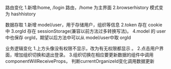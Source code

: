 路由变化 1.新增/home, /login 路由，/home 为主界面
2.browserhistory 模式变为 hashhistory

数据存取 
1.新增 model/user，用于存储用户，组织等信息
2.token 存在 cookie 中
3.orgId 存在 sessionStorage(兼容以前方法过多转换写法)。
4.model 的 user 中也保存 orgId，期望以后方法中可以从 model/user中取 orgId

业务逻辑变化 
1.上方头像没有权限不显示，改为有无权限都显示 。
2.点击用户界面，增加组织切换和退出登录。
3.组织切换在相应要更新数据的组件中调用componentWillReceiveProps， 判断currentOrganizeId变化调用数据更新
